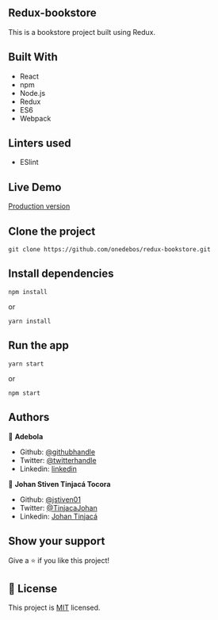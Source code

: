 ## Redux-bookstore

This is a bookstore project built using Redux.

## Built With

- React
- npm
- Node.js
- Redux
- ES6
- Webpack

## Linters used

- ESlint

## Live Demo

[Production version](https://redux-bookstr.herokuapp.com/)

## Clone the project

```
git clone https://github.com/onedebos/redux-bookstore.git
```

## Install dependencies

```
npm install
```

or

```
yarn install
```

## Run the app

```
yarn start
```

or

```
npm start
```

## Authors

👤 **Adebola**

- Github: [@githubhandle](https://github.com/onedebos)
- Twitter: [@twitterhandle](https://twitter.com/debosthefirst)
- Linkedin: [linkedin](https://www.linkedin.com/in/adebola-niran/)

👤 **Johan Stiven Tinjacá Tocora**

- Github: [@jstiven01](https://github.com/jstiven01)
- Twitter: [@TinjacaJohan](https://twitter.com/TinjacaJohan)
- Linkedin: [Johan Tinjacá](https://www.linkedin.com/in/johanstiventinjaca/)

## Show your support

Give a ⭐️ if you like this project!

## 📝 License

This project is [MIT](lic.url) licensed.